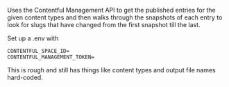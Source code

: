 Uses the Contentful Management API to get the published entries for the given
content types and then walks through the snapshots of each entry to look for
slugs that have changed from the first snapshot till the last.

Set up a .env with

```
CONTENTFUL_SPACE_ID=
CONTENTFUL_MANAGEMENT_TOKEN=
```

This is rough and still has things like content types and output file names hard-coded.
